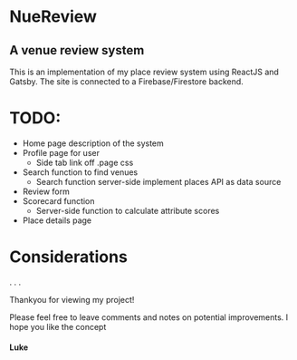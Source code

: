 # NueReview
## A venue review system

This is an implementation of my place review system using ReactJS and Gatsby.
The site is connected to a Firebase/Firestore backend.

# TODO:
- Home page description of the system
- Profile page for user
    - Side tab link off .page css
- Search function to find venues
    - Search function server-side implement places API as data source
- Review form
- Scorecard function
    - Server-side function to calculate attribute scores
- Place details page



# Considerations
.
.
.

Thankyou for viewing my project!

Please feel free to leave comments and notes on potential improvements.
I hope you like the concept

#### Luke
